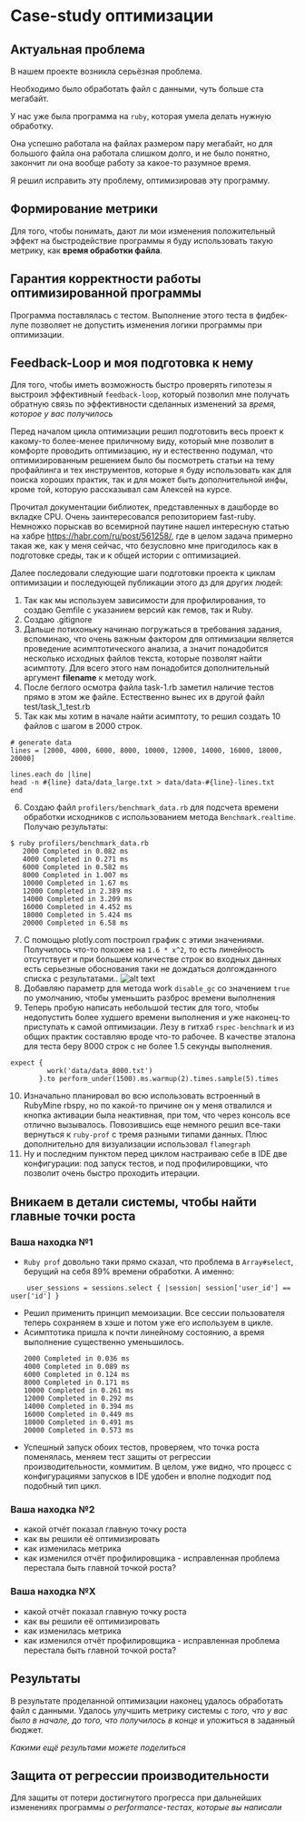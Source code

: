 # Case-study оптимизации

## Актуальная проблема
В нашем проекте возникла серьёзная проблема.

Необходимо было обработать файл с данными, чуть больше ста мегабайт.

У нас уже была программа на `ruby`, которая умела делать нужную обработку.

Она успешно работала на файлах размером пару мегабайт, но для большого файла она работала слишком долго, и не было 
понятно, закончит ли она вообще работу за какое-то разумное время.

Я решил исправить эту проблему, оптимизировав эту программу.

## Формирование метрики
Для того, чтобы понимать, дают ли мои изменения положительный эффект на быстродействие программы я буду использовать
такую метрику, как **время обработки файла**. 

## Гарантия корректности работы оптимизированной программы
Программа поставлялась с тестом. Выполнение этого теста в фидбек-лупе позволяет не допустить изменения логики программы 
при оптимизации.

## Feedback-Loop и моя подготовка к нему
Для того, чтобы иметь возможность быстро проверять гипотезы я выстроил эффективный `feedback-loop`, который позволил мне 
получать обратную связь по эффективности сделанных изменений за *время, которое у вас получилось*

Перед началом цикла оптимизации решил подготовить весь проект к какому-то более-менее приличному виду, который мне позволит в комфорте проводить оптимизацию,
ну и естественно подумал, что оптимизированным решением было бы посмотреть статьи на тему профайлинга и тех инструментов, 
которые я буду использовать как для поиска хороших практик, так и для может быть дополнительной инфы, кроме той, которую 
рассказывал сам Алексей на курсе. 

Прочитал документации библиотек, представленных в дашборде во вкладке CPU. Очень заинтересовался репозиторием fast-ruby.
Немножко порыскав во всемирной паутине нашел интересную статью на хабре https://habr.com/ru/post/561258/, где в целом задача 
примерно такая же, как у меня сейчас, что безусловно мне пригодилось как в подготовке среды, так и к общей истории с оптимизацией.

Далее последовали следующие шаги подготовки проекта к циклам оптимизации и последующей публикации этого дз для других людей:
1. Так как мы используем зависимости для профилирования, то создаю Gemfile с указанием версий как гемов, так и Ruby.
2. Создаю .gitignore
3. Дальше потихоньку начинаю погружаться в требования задания, вспоминаю, что очень важным фактором для оптимизации является проведение асимптотического анализа, а значит понадобится несколько исходных файлов текста, которые позволят найти асимптоту. Для всего этого нам понадобится дополнительный аргумент **filename** к методу work.
4. После беглого осмотра файла task-1.rb заметил наличие тестов прямо в этом же файле. Естественно вынес их в другой файл test/task_1_test.rb
5. Так как мы хотим в начале найти асимптоту, то решил создать 10 файлов с шагом в 2000 строк.

``` 
# generate data
lines = [2000, 4000, 6000, 8000, 10000, 12000, 14000, 16000, 18000, 20000]

lines.each do |line|
head -n #{line} data/data_large.txt > data/data-#{line}-lines.txt
end
```
6. Создаю файл `profilers/benchmark_data.rb` для подсчета времени обработки исходников с использованием метода `Benchmark.realtime`. Получаю результаты:

``` 
$ ruby profilers/benchmark_data.rb
   2000 Completed in 0.082 ms
   4000 Completed in 0.271 ms
   6000 Completed in 0.582 ms
   8000 Completed in 1.007 ms
   10000 Completed in 1.67 ms
   12000 Completed in 2.389 ms
   14000 Completed in 3.209 ms
   16000 Completed in 4.452 ms
   18000 Completed in 5.424 ms
   20000 Completed in 6.58 ms
``` 
7. C помощью plotly.com построил график с этими значениями. Получилось что-то похожее на `1.6 * x^2`, то есть линейность отсутствует и при большем количестве строк во входных данных есть серьезные обоснования таки не дождаться долгожданного списка с результатами..
   ![alt text](https://i.imgur.com/KEf67gj.png)
8. Добавляю параметр для метода work `disable_gc` со значением `true` по умолчанию, чтобы уменьшить разброс времени выполнения
9. Теперь пробую написать небольшой тестик для того, чтобы недопустить более худшего времени выполнения и уже наконец-то приступать к самой оптимизации. Лезу в гитхаб `rspec-benchmark` и из общих практик составляю вроде что-то рабочее. В качестве эталона для теста беру 8000 строк с не более 1.5 секунды выполнения.

```      
expect {
         work('data/data_8000.txt')
       }.to perform_under(1500).ms.warmup(2).times.sample(5).times
```
10. Изначально планировал во всю использовать встроенный в RubyMine rbspy, но по какой-то причине он у меня отвалился и кнопка активации была неактивная, при том, что через консоль все отлично вызывалось. Повозившись еще немного решил все-таки вернуться к `ruby-prof` с тремя разными типами данных. Плюс дополнительно для визуализации использовал `flamegraph`
11. Ну и последним пунктом перед циклом настраиваю себе в IDE две конфигурации: под запуск тестов, и под профилировщики, что позволит очень быстро проходить итерации.

## Вникаем в детали системы, чтобы найти главные точки роста
### Ваша находка №1
- `Ruby prof` довольно таки прямо сказал, что проблема в `Array#select`, берущий на себя 89% времени обработки.  А именно: 
```
    user_sessions = sessions.select { |session| session['user_id'] == user['id'] }
```
- Решил применить принцип мемоизации. Все сессии пользователя теперь сохраняем в хэше и потом уже его используем в цикле.
- Асимптотика пришла к почти линейному состоянию, а время выполнение существенно уменьшилось.
  ```
  2000 Completed in 0.036 ms
  4000 Completed in 0.089 ms
  6000 Completed in 0.124 ms
  8000 Completed in 0.171 ms
  10000 Completed in 0.261 ms
  12000 Completed in 0.292 ms
  14000 Completed in 0.394 ms
  16000 Completed in 0.449 ms
  18000 Completed in 0.491 ms
  20000 Completed in 0.573 ms
  ```
- Успешный запуск обоих тестов, проверяем, что точка роста поменялась, меняем тест защиты от регрессии производительности, коммитим. В целом, уже видно, что процесс с конфигурациями запусков в IDE удобен и вполне подходит под подобный тип цикл.

### Ваша находка №2
- какой отчёт показал главную точку роста
- как вы решили её оптимизировать
- как изменилась метрика
- как изменился отчёт профилировщика - исправленная проблема перестала быть главной точкой роста?

### Ваша находка №X
- какой отчёт показал главную точку роста
- как вы решили её оптимизировать
- как изменилась метрика
- как изменился отчёт профилировщика - исправленная проблема перестала быть главной точкой роста?

## Результаты
В результате проделанной оптимизации наконец удалось обработать файл с данными.
Удалось улучшить метрику системы с *того, что у вас было в начале, до того, что получилось в конце* и уложиться в заданный бюджет.

*Какими ещё результами можете поделиться*

## Защита от регрессии производительности
Для защиты от потери достигнутого прогресса при дальнейших изменениях программы *о performance-тестах, которые вы написали*


